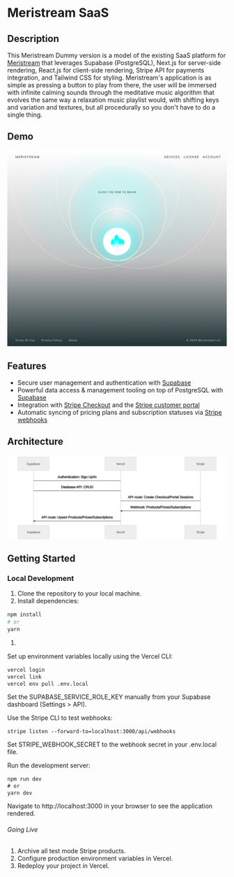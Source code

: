 # Meristream SaaS

## Description

This Meristream Dummy version is a model of the existing SaaS platform for <a href="https://www.meristream.com/">Meristream</a> that leverages Supabase (PostgreSQL), Next.js for server-side rendering, React.js for client-side rendering, Stripe API for payments integration, and Tailwind CSS for styling. Meristream's application is as simple as pressing a button to play from there, the user will be immersed with infinite calming sounds through the meditative music algorithm that evolves the same way a relaxation music playlist would, with shifting keys and variation and textures, but all procedurally so you don't have to do a single thing.

## Demo

![Screenshot of demo](./src/images/meristream.png)

## Features

- Secure user management and authentication with [Supabase](https://supabase.io/docs/guides/auth)
- Powerful data access & management tooling on top of PostgreSQL with [Supabase](https://supabase.io/docs/guides/database)
- Integration with [Stripe Checkout](https://stripe.com/docs/payments/checkout) and the [Stripe customer portal](https://stripe.com/docs/billing/subscriptions/customer-portal)
- Automatic syncing of pricing plans and subscription statuses via [Stripe webhooks](https://stripe.com/docs/webhooks)

## Architecture

![Architecture diagram](./public/architecture_diagram.svg)

## Getting Started

### Local Development

1. Clone the repository to your local machine.
2. Install dependencies:

```bash
npm install
# or
yarn
```
1. 
Set up environment variables locally using the Vercel CLI:

```
vercel login
vercel link
vercel env pull .env.local
```
Set the SUPABASE_SERVICE_ROLE_KEY manually from your Supabase dashboard (Settings > API).

Use the Stripe CLI to test webhooks:

```
stripe listen --forward-to=localhost:3000/api/webhooks
```

Set STRIPE_WEBHOOK_SECRET to the webhook secret in your .env.local file.

Run the development server:
```
npm run dev
# or
yarn dev
```

Navigate to http://localhost:3000 in your browser to see the application rendered.

###### Going Live
1. Archive all test mode Stripe products.
2. Configure production environment variables in Vercel.
3. Redeploy your project in Vercel.
